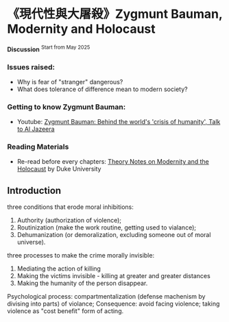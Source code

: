 # 《現代性與大屠殺》Zygmunt Bauman, Modernity and Holocaust
**Discussion** <sup>Start from May 2025 </sup>

### Issues raised:
- Why is fear of "stranger" dangerous?
- What does tolerance of difference mean to modern society?

### Getting to know Zygmunt Bauman:
- Youtube: [Zygmunt Bauman: Behind the world's 'crisis of humanity', Talk to Al Jazeera](https://www.youtube.com/watch?v=EG63MkQb1r4)

### Reading Materials
- Re-read before every chapters: [Theory Notes on Modernity and the Holocaust](https://people.duke.edu/~jmoody77/TheoryNotes/mod_hol_1.htm) by Duke University

## Introduction
three conditions that erode moral inhibitions:

1) Authority (authorization of violence);
2) Routinization (make the work routine, getting used to vialance);
3) Dehumanization (or demoralization, excluding someone out of moral universe).


three processes to make the crime morally invisible:
 
1) Mediating the action of killing
2) Making the victims invisible - killing at greater and greater distances
3) Making the humanity of the person disappear.

Psychological process: compartmentalization (defense machenism by divising into parts) of violance; 
Consequence: avoid facing violence; taking violence as "cost benefit" form of acting.

